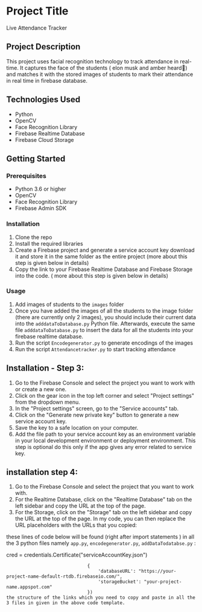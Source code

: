 # Project Title

Live Attendance Tracker

## Project Description

This project uses facial recognition technology to track attendance in real-time. It captures the face of the students ( elon musk and amber heard🤣) and matches it with the stored images of students to mark their attendance in real time in firebase database.

## Technologies Used

- Python
- OpenCV
- Face Recognition Library
- Firebase Realtime Database
- Firebase Cloud Storage

## Getting Started

### Prerequisites

- Python 3.6 or higher
- OpenCV
- Face Recognition Library
- Firebase Admin SDK

### Installation

1. Clone the repo
2. Install the required libraries
3. Create a Firebase project and generate a service account key download it and store it in the same folder as the entire project (more about this step is given below in details)
4. Copy the link to your Firebase Realtime Database and Firebase Storage into the code. ( more about this step is given below in details)

### Usage

1. Add images of students  to the `images` folder
2. Once you have added the images of all the students to the image folder (there are currently only 2 images), you should include their current data into the `adddataToDatabase.py` Python file. Afterwards, execute the same file `adddataToDatabase.py` to insert the data for all the students into your firebase realtime database.
2. Run the script `Encodegenerator.py` to generate encodings of the images
3. Run the script `Attendancetracker.py` to start tracking attendance





## Installation - Step 3:
1. Go to the Firebase Console and select the project you want to work with or create a new one.
2. Click on the gear icon in the top left corner and select "Project settings" from the dropdown menu.
3. In the "Project settings" screen, go to the "Service accounts" tab.
4. Click on the "Generate new private key" button to generate a new service account key.
5. Save the key to a safe location on your computer.
6. Add the file path to your service account key as an environment variable in your local development environment or deployment environment. This step is optional
do this only if the app gives any error related to service key.


## installation step 4:

1. Go to the Firebase Console and select the project that you want to work with.
2. For the Realtime Database, click on the "Realtime Database" tab on the left sidebar and copy the URL at the top of the page.
3. For the Storage, click on the "Storage" tab on the left sidebar and copy the URL at the top of the page.
In my code, you can then replace the URL placeholders with the URLs that you copied:

these lines of code below will be found (right after import statements ) in all the 3 python files namely `app.py`, `encodegenerator.py`, `addDataTodatabse.py` :

cred = credentials.Certificate("serviceAccountKey.json")

```firebase_admin.initialize_app(cred,
                              {
                                  'databaseURL': "https://your-project-name-default-rtdb.firebaseio.com/",
                                  'storageBucket': "your-project-name.appspot.com"
                              })
the structure of the links which you need to copy and paste in all the 3 files in given in the above code template.
